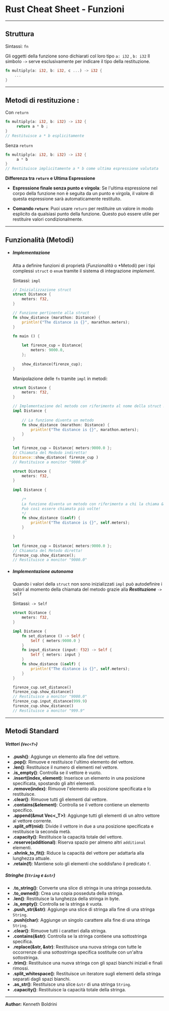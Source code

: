 # Rust Cheat Sheet - Funzioni
	
---
## **Struttura**
	
Sintassi: `fn`
	
Gli oggetti della funzione sono dichiarati col loro tipo `a: i32` , `b: i32`
Il simbolo `->`  serve esclusivamente per indicare il tipo della restituzione.
	
```Rust
fn multiply(a: i32, b: i32, c ...) -> i32 {
	...
}
```
	
--- 
## **Metodi di restituzione** :
	
Con `return`
	
```Rust
fn multiply(a: i32, b: i32) -> i32 {
	 return a * b ; 
}
// Restituisce a * b esplicitamente
```
	
Senza `return`
	
```Rust
fn multiply(a: i32, b: i32) -> i32 {
	 a * b 
}
// Restituisce implicitamente a * b come ultima espressione valutata
```
	
	
	
**Differenza tra `return` e Ultima Espressione**
	
- **Espressione finale senza punto e virgola**: Se l'ultima espressione nel corpo della funzione non è seguita da un punto e virgola, il valore di questa espressione sarà automaticamente restituito.
	
- **Comando `return`**: Puoi usare `return` per restituire un valore in modo esplicito da qualsiasi punto della funzione. Questo può essere utile per restituire valori condizionalmente.
	
	
---
## **Funzionalità (Metodi)**

- ##### Implementazione
	Atta a definire funzioni di proprietà  (*Funzionalità* o *Metodi) per i tipi complessi `struct` o `enum` tramite il sistema di integrazione *implement*.
	
	Sintassi: `impl`
	
	```Rust
	// Inizializzazione struct
	struct Distance {
		meters: f32,
	}
	
	// Funzione pertinente alla struct
	fn show_distance (marathon: Distance) {
		println!("The distance is {}", marathon.meters);
	}
	
	fn main () {
		
		let firenze_cup = Distance{
			meters: 9000.0,
		};
		
		show_distance(firenze_cup);
	}
	```
	
	Manipolazione delle `fn` tramite `impl` in metodi:
	
	```Rust
	struct Distance {
		meters: f32,
	}
	
	// Implementazione del metodo con riferimento al nome della struct Distance
	impl Distance {
			
		// La funzione diventa un metodo
		fn show_distance (marathon: Distance) {
			println!("The distance is {}", marathon.meters);
		}
	}
	
	let firenze_cup = Distance{ meters:9000.0 };
	// Chiamata del Medodo indiretta!
	Distance::show_distance( firenze_cup )
	// Restituisce a monitor "9000.0"
	```
	
	```Rust
	struct Distance {
		meters: f32,
	}
		
	impl Distance {
			
		/* 
		La funzione diventa un metodo con riferimento a chi la chiama &,
		Può così essere chiamata più volte!
		*/
		fn show_distance (&self) {
			println!("The distance is {}", self.meters);
		}
		
	}
	
	let firenze_cup = Distance{ meters:9000.0 };
	// Chiamata del Metodo diretta!
	firenze_cup.show_distance();
	// Restituisce a monitor "9000.0"
	```
		
- ##### Implementazione autonoma
	Quando i valori della `struct` non sono inizializzati `impl` può autodefinire i valori al momento della chiamata del metodo grazie alla ***Restituzione*** `-> Self`
	
	Sintassi: `-> Self`
	
	```Rust
	struct Distance {
		meters: f32,
	}
	
	impl Distance {
		fn set_distance () -> Self {
			Self { meters:9000.0 }
		}
		fn input_distance (input: f32) -> Self {
			Self { meters: input }
		}
		fn show_distance (&self) {
			println!("The distance is {}", self.meters);
		}
	}
	
	firenze_cup.set_distance()
	firenze_cup.show_distance()
	// Restituisce a monitor "9000.0"
	firenze_cup.input_distance(999.9)
	firenze_cup.show_distance()
	// Restituisce a monitor "999.9"
	```
	
	
---
## **Metodi Standard**

##### Vettori (`Vec<T>`)

- **.push()**: Aggiunge un elemento alla fine del vettore.
- **.pop()**: Rimuove e restituisce l'ultimo elemento del vettore.
- **.len()**: Restituisce il numero di elementi nel vettore.
- **.is_empty()**: Controlla se il vettore è vuoto.
- **.insert(index, element)**: Inserisce un elemento in una posizione specificata, spostando gli altri elementi.
- **.remove(index)**: Rimuove l'elemento alla posizione specificata e lo restituisce.
- **.clear()**: Rimuove tutti gli elementi dal vettore.
- **.contains(&element)**: Controlla se il vettore contiene un elemento specifico.
- **.append(&mut Vec<_T>)**: Aggiunge tutti gli elementi di un altro vettore al vettore corrente.
- **.split_off(mid)**: Divide il vettore in due a una posizione specificata e restituisce la seconda metà.
- **.capacity()**: Restituisce la capacità totale del vettore.
- **.reserve(additional)**: Riserva spazio per almeno altri `additional` elementi.
- **.shrink_to_fit()**: Riduce la capacità del vettore per adattarla alla lunghezza attuale.
- **.retain(f)**: Mantiene solo gli elementi che soddisfano il predicato `f`.

##### Stringhe (`String` e `&str`)

- **.to_string()**: Converte una slice di stringa in una stringa posseduta.
- **.to_owned()**: Crea una copia posseduta della stringa.
- **.len()**: Restituisce la lunghezza della stringa in byte.
- **.is_empty()**: Controlla se la stringa è vuota.
- **.push_str(&str)**: Aggiunge una slice di stringa alla fine di una stringa `String`.
- **.push(char)**: Aggiunge un singolo carattere alla fine di una stringa `String`.
- **.clear()**: Rimuove tutti i caratteri dalla stringa.
- **.contains(&str)**: Controlla se la stringa contiene una sottostringa specifica.
- **.replace(&str, &str)**: Restituisce una nuova stringa con tutte le occorrenze di una sottostringa specifica sostituite con un'altra sottostringa.
- **.trim()**: Restituisce una nuova stringa con gli spazi bianchi iniziali e finali rimossi.
- **.split_whitespace()**: Restituisce un iteratore sugli elementi della stringa separati dagli spazi bianchi.
- **.as_str()**: Restituisce una slice `&str` di una stringa `String`.
- **.capacity()**: Restituisce la capacità totale della stringa.
	
	
---
**Author:** Kenneth Boldrini